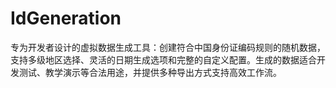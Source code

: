 # IdGeneration
专为开发者设计的虚拟数据生成工具：创建符合中国身份证编码规则的随机数据，支持多级地区选择、灵活的日期生成选项和完整的自定义配置。生成的数据适合开发测试、教学演示等合法用途，并提供多种导出方式支持高效工作流。

